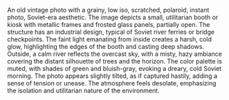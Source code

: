 An old vintage photo with a grainy, low iso, scratched, polaroid, instant photo, Soviet-era aesthetic. The image depicts a small, utilitarian booth or kiosk with metallic frames and frosted glass panels, partially open. The structure has an industrial design, typical of Soviet river ferries or bridge checkpoints. The faint light emanating from inside creates a harsh, cold glow, highlighting the edges of the booth and casting deep shadows. Outside, a calm river reflects the overcast sky, with a misty, hazy ambiance covering the distant silhouette of trees and the horizon. The color palette is muted, with shades of green and bluish-gray, evoking a dreary, cold Soviet morning. The photo appears slightly tilted, as if captured hastily, adding a sense of tension or unease. The atmosphere feels desolate, emphasizing the isolation and utilitarian nature of the environment.